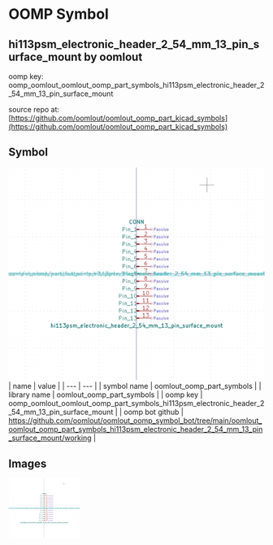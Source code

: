 # OOMP Symbol  
## hi113psm_electronic_header_2_54_mm_13_pin_surface_mount  by oomlout  
  
oomp key: oomp_oomlout_oomlout_oomp_part_symbols_hi113psm_electronic_header_2_54_mm_13_pin_surface_mount  
  
source repo at: [https://github.com/oomlout/oomlout_oomp_part_kicad_symbols](https://github.com/oomlout/oomlout_oomp_part_kicad_symbols)  
## Symbol  
  
[![working.png](working_600.png)](working.png)  
| name | value | 
| --- | --- | 
| symbol name | oomlout_oomp_part_symbols | 
| library name | oomlout_oomp_part_symbols | 
| oomp key | oomp_oomlout_oomlout_oomp_part_symbols_hi113psm_electronic_header_2_54_mm_13_pin_surface_mount | 
| oomp bot github | https://github.com/oomlout/oomlout_oomp_symbol_bot/tree/main/oomlout_oomlout_oomp_part_symbols_hi113psm_electronic_header_2_54_mm_13_pin_surface_mount/working | 
## Images  
  
[![working.png](working_140.png)](working.png)  
